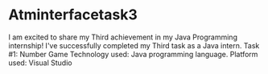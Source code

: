 # Atminterfacetask3
I am excited to share my Third achievement in my Java Programming internship! I've successfully completed my Third task as a Java intern.  Task #1: Number Game  Technology used: Java programming language.  Platform used: Visual Studio 
